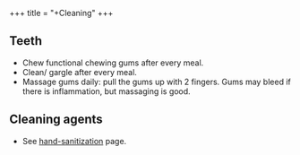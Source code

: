 +++
title = "+Cleaning"
+++

## Teeth
- Chew functional chewing gums after every meal.
- Clean/ gargle after every meal.
- Massage gums daily: pull the gums up with 2 fingers. Gums may bleed if there is inflammation, but massaging is good.

## Cleaning agents
- See [hand-sanitization](hand-sanitization) page.